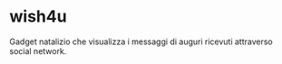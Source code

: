 wish4u
======

Gadget natalizio che visualizza i messaggi di auguri ricevuti attraverso social network.
